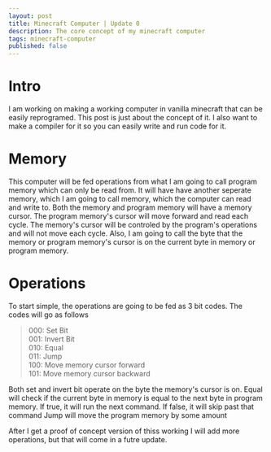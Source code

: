 ```yaml
---
layout: post
title: Minecraft Computer | Update 0
description: The core concept of my minecraft computer
tags: minecraft-computer
published: false
---
```

# Intro
I am working on making a working computer in vanilla minecraft that can be easily reprogramed.
This post is just about the concept of it.
I also want to make a compiler for it so you can easily write and run code for it.

# Memory
This computer will be fed operations from what I am going to call program memory which can only be read from.
It will have have another seperate memory, which I am going to call memory, which the computer can read and write to.
Both the memory and program memory will have a memory cursor. 
The program memory's cursor will move forward and read each cycle.
The memory's cursor will be controled by the program's operations and will not move each cycle.
Also, I am going to call the byte that the memory or program memory's cursor is on the current byte in memory or program memory.

# Operations
To start simple, the operations are going to be fed as 3 bit codes.
The codes will go as follows

> 000: Set Bit  
> 001: Invert Bit  
> 010: Equal  
> 011: Jump  
> 100: Move memory cursor forward  
> 101: Move memory cursor backward  

Both set and invert bit operate on the byte the memory's cursor is on.
Equal will check if the current byte in memory is equal to the next byte in program memory. If true, it will run the next command. If false, it will skip past that command
Jump will move the program memory by some amount

After I get a proof of concept version of thiss working I will add more operations, but that will come in a futre update.
